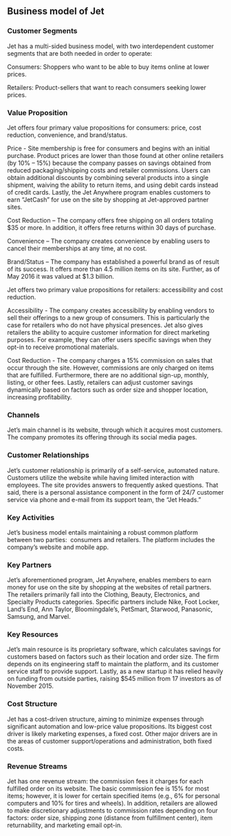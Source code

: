 Business model of Jet
---------------------

 ### Customer Segments

 Jet has a multi-sided business model, with two interdependent customer segments that are both needed in order to operate:

 Consumers: Shoppers who want to be able to buy items online at lower prices.

 Retailers: Product-sellers that want to reach consumers seeking lower prices.

 ### Value Proposition

 Jet offers four primary value propositions for consumers: price, cost reduction, convenience, and brand/status.

 Price - Site membership is free for consumers and begins with an initial purchase. Product prices are lower than those found at other online retailers (by 10% – 15%) because the company passes on savings obtained from reduced packaging/shipping costs and retailer commissions. Users can obtain additional discounts by combining several products into a single shipment, waiving the ability to return items, and using debit cards instead of credit cards. Lastly, the Jet Anywhere program enables customers to earn “JetCash” for use on the site by shopping at Jet-approved partner sites.

 Cost Reduction – The company offers free shipping on all orders totaling $35 or more. In addition, it offers free returns within 30 days of purchase.

 Convenience – The company creates convenience by enabling users to cancel their memberships at any time, at no cost.

 Brand/Status – The company has established a powerful brand as of result of its success. It offers more than 4.5 million items on its site. Further, as of May 2016 it was valued at $1.3 billion.

 Jet offers two primary value propositions for retailers: accessibility and cost reduction.

 Accessibility - The company creates accessibility by enabling vendors to sell their offerings to a new group of consumers. This is particularly the case for retailers who do not have physical presences. Jet also gives retailers the ability to acquire customer information for direct marketing purposes. For example, they can offer users specific savings when they opt-in to receive promotional materials.

 Cost Reduction - The company charges a 15% commission on sales that occur through the site. However, commissions are only charged on items that are fulfilled. Furthermore, there are no additional sign-up, monthly, listing, or other fees. Lastly, retailers can adjust customer savings dynamically based on factors such as order size and shopper location, increasing profitability.

 ### Channels

 Jet’s main channel is its website, through which it acquires most customers. The company promotes its offering through its social media pages.

 ### Customer Relationships

 Jet’s customer relationship is primarily of a self-service, automated nature. Customers utilize the website while having limited interaction with employees. The site provides answers to frequently asked questions. That said, there is a personal assistance component in the form of 24/7 customer service via phone and e-mail from its support team, the “Jet Heads.”

 ### Key Activities

 Jet’s business model entails maintaining a robust common platform between two parties:  consumers and retailers. The platform includes the company’s website and mobile app.

 ### Key Partners

 Jet’s aforementioned program, Jet Anywhere, enables members to earn money for use on the site by shopping at the websites of retail partners. The retailers primarily fall into the Clothing, Beauty, Electronics, and Specialty Products categories. Specific partners include Nike, Foot Locker, Land’s End, Ann Taylor, Bloomingdale’s, PetSmart, Starwood, Panasonic, Samsung, and Marvel.

 ### Key Resources

 Jet’s main resource is its proprietary software, which calculates savings for customers based on factors such as their location and order size. The firm depends on its engineering staff to maintain the platform, and its customer service staff to provide support. Lastly, as a new startup it has relied heavily on funding from outside parties, raising $545 million from 17 investors as of November 2015.

 ### Cost Structure

 Jet has a cost-driven structure, aiming to minimize expenses through significant automation and low-price value propositions. Its biggest cost driver is likely marketing expenses, a fixed cost. Other major drivers are in the areas of customer support/operations and administration, both fixed costs.

 ### Revenue Streams

 Jet has one revenue stream: the commission fees it charges for each fulfilled order on its website. The basic commission fee is 15% for most items; however, it is lower for certain specified items (e.g., 6% for personal computers and 10% for tires and wheels). In addition, retailers are allowed to make discretionary adjustments to commission rates depending on four factors: order size, shipping zone (distance from fulfillment center), item returnability, and marketing email opt-in.